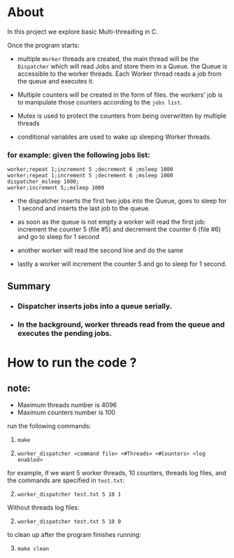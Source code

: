 # About
In this project we explore basic Multi-threading in C.

Once the program starts:
- multiple `Worker` threads are created, the main thread will be the `Dispatcher` which will read Jobs and store them in a Queue.
the Queue is accessible to the worker threads.
Each Worker thread reads a job from the queue and executes it.

- Multiple counters will be created in the form of files.
the workers' job is to manipulate those counters according to the `jobs list`.

- Mutex is used to protect the counters from being overwritten by multiple threads 
- conditional variables are used to wake up sleeping Worker threads.

### for example: given the following jobs list:
```
worker;repeat 1;increment 5 ;decrement 6 ;msleep 1000
worker;repeat 1;increment 5 ;decrement 6 ;msleep 1000
dispatcher_msleep 1000;
worker;increment 5;;msleep 1000
```

- the dispatcher inserts the first two jobs into the Queue, goes to sleep for 1 second and inserts the last job to the queue.

- as soon as the queue is not empty a worker will read the first job:  increment the counter 5 (file #5) and decrement the counter 6 (file #6) and go to sleep for 1 second
- another worker will read the second line and do the same
- lastly a worker will increment the counter 5 and go to sleep for 1 second.


## Summary

- ### Dispatcher inserts jobs into a queue serially.
- ### In the background, worker threads read from the queue and executes the pending jobs.


# How to run the code ?
## note:
- Maximum threads number is 4096
- Maximum counters number is 100 

run the following commands:

1. `make`

2. `worker_dispatcher <command file> <#Threads> <#Counters> <log enabled>` 

for example, if we want 5 worker threads, 10 counters, threads log files, and the commands are specified in `test.txt`:

2. `worker_dispatcher test.txt 5 10 1`

Without threads log files:

2. `worker_dispatcher test.txt 5 10 0`

to clean up after the program finishes running:

3. `make clean `
